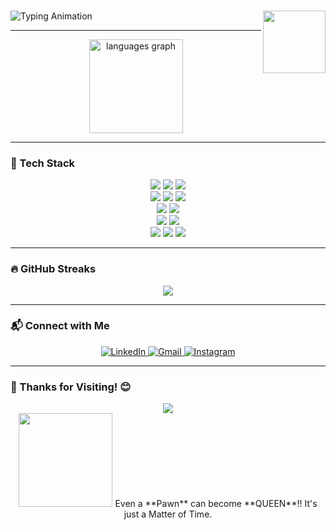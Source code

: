 ### <p align="center">
  <img src="https://readme-typing-svg.herokuapp.com?font=Fira+Code&weight=600&duration=2000&pause=1000&color=7AF79A&size=30&width=500&lines=Hey+Hi+%F0%9F%91%8B!+I'm+Neha;I'm+a+Full+Stack+Developer" alt="Typing Animation">
  <img src="https://media.giphy.com/media/v1.Y2lkPTc5MGI3NjExdWhkYzkyNGV0azZyM3pncHByZWR3eHBxdGMwdmh2ajN4ZzJpbTV1eCZlcD12MV9zdGlja2Vyc19zZWFyY2gmY3Q9cw/WFZvB7VIXBgiz3oDXE/giphy.gif" align="right" width="100" />

</p>

---

<div align="center">
  <img src="https://github-readme-stats.vercel.app/api/top-langs?username=Neha-Waddi&locale=en&hide_title=false&layout=compact&card_width=320&langs_count=5&theme=dracula&hide_border=false" height="150" alt="languages graph"  />
</div>

---

### 🚀 Tech Stack

<div align="center">
  <img src="https://img.shields.io/badge/Java-ED8B00?style=for-the-badge&logo=java&logoColor=white" />
  <img src="https://img.shields.io/badge/JavaScript-F7DF1E?style=for-the-badge&logo=javascript&logoColor=black" />
  <img src="https://img.shields.io/badge/Python-3776AB?style=for-the-badge&logo=python&logoColor=white" />
</div>

<div align="center">
  <img src="https://img.shields.io/badge/Next.js-000000?style=for-the-badge&logo=next.js&logoColor=white" />
  <img src="https://img.shields.io/badge/React-61DAFB?style=for-the-badge&logo=react&logoColor=black" />
  <img src="https://img.shields.io/badge/TailwindCSS-38B2AC?style=for-the-badge&logo=tailwind-css&logoColor=white" />
</div>

<div align="center">
  <img src="https://img.shields.io/badge/Node.js-43853D?style=for-the-badge&logo=node.js&logoColor=white" />
  <img src="https://img.shields.io/badge/PHP-777BB4?style=for-the-badge&logo=php&logoColor=white" />
</div>

<div align="center">
  <img src="https://img.shields.io/badge/MongoDB-4EA94B?style=for-the-badge&logo=mongodb&logoColor=white" />
  <img src="https://img.shields.io/badge/MySQL-4479A1?style=for-the-badge&logo=mysql&logoColor=white" />
</div>

<div align="center">
  <img src="https://img.shields.io/badge/VS%20Code-0078D4?style=for-the-badge&logo=visual-studio-code&logoColor=white" />
  <img src="https://img.shields.io/badge/Vercel-000000?style=for-the-badge&logo=vercel&logoColor=white" />
  <img src="https://img.shields.io/badge/GitHub-181717?style=for-the-badge&logo=github&logoColor=white" />
</div>

---

### 🔥 GitHub Streaks

<div align="center">
  <img src="https://github-readme-streak-stats.herokuapp.com/?user=Neha-Waddi&theme=dracula&hide_border=false" />
</div>

---

### 📬 Connect with Me

<div align="center">
  <a href="https://www.linkedin.com/in/neha-waddi-a4280625b" target="_blank">
    <img src="https://img.shields.io/badge/LinkedIn-0077B5?style=for-the-badge&logo=linkedin&logoColor=white" alt="LinkedIn"  />
  </a>
  <a href="mailto:nehawaddi@gmail.com" target="_blank">
    <img src="https://img.shields.io/badge/Gmail-D14836?style=for-the-badge&logo=gmail&logoColor=white" alt="Gmail"  />
  </a>
  <a href="https://www.instagram.com/78_69_72_65/" target="_blank">
    <img src="https://img.shields.io/badge/Instagram-E4405F?style=for-the-badge&logo=instagram&logoColor=white" alt="Instagram"  />
  </a>
</div>

---

### 🎯 Thanks for Visiting! 😊

<div align="center">
  <img src="https://profile-counter.glitch.me/Neha-Waddi/count.svg?"  />
  <br>
  <img src="https://media.giphy.com/media/jpVnC65DmYeyRL4LHS/giphy.gif" width="150">
  Even a **Pawn** can become **QUEEN**!! It's just a Matter of Time.
</div>
